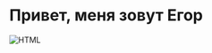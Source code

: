 # Привет, меня зовут Егор

![HTML](https://img.shields.io/badge/HTML-black?style=for-the-badge&logo=html5&logoColor=red)
